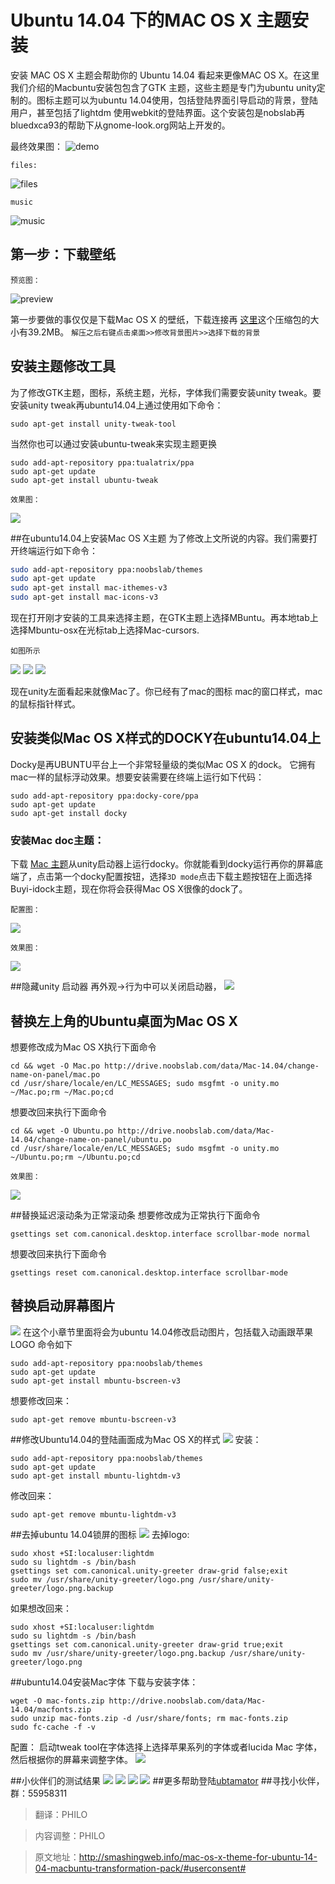 
Ubuntu 14.04 下的MAC OS X	 主题安装	
====================

安装 MAC OS X 主题会帮助你的 Ubuntu 14.04 看起来更像MAC OS X。在这里我们介绍的Macbuntu安装包包含了GTK 主题，这些主题是专门为ubuntu unity定制的。图标主题可以为ubuntu 14.04使用，包括登陆界面引导启动的背景，登陆用户，甚至包括了lightdm 使用webkit的登陆界面。这个安装包是nobslab再bluedxca93的帮助下从gnome-look.org网站上开发的。

最终效果图：
![demo](http://smashingweb.info/wp-content/uploads/2014/04/ubuntu-1404-mac-os-x-theme.jpg)

`files:`

![files](http://smashingweb.info/wp-content/uploads/2014/04/ubuntu-1404-mac-os-x-theme-desktop.jpg)


`music`

![music](http://smashingweb.info/wp-content/uploads/2014/04/ubuntu-1404-mac-os-x-theme-music.jpg)

## 第一步：下载壁纸

`预览图：`

![preview](http://smashingweb.info/wp-content/uploads/2014/04/mac-os-x-wallpapers-for-ubuntu-1404.jpg)

第一步要做的事仅仅是下载Mac OS X 的壁纸，下载连接再 [这里](http://drive.noobslab.com/data/Mac-13.10/MBuntu-Wallpapers.zip)这个压缩包的大小有39.2MB。
`解压之后右键点击桌面>>修改背景图片>>选择下载的背景`
## 安装主题修改工具
为了修改GTK主题，图标，系统主题，光标，字体我们需要安装unity tweak。要安装unity tweak再ubuntu14.04上通过使用如下命令：

```shell
sudo apt-get install unity-tweak-tool
```
当然你也可以通过安装ubuntu-tweak来实现主题更换
```shell
sudo add-apt-repository ppa:tualatrix/ppa
sudo apt-get update
sudo apt-get install ubuntu-tweak
```

`效果图：`

![](http://smashingweb.info/wp-content/uploads/2014/04/Unity_tweak_tool_1.jpeg)

##在ubuntu14.04上安装Mac OS X主题
为了修改上文所说的内容。我们需要打开终端运行如下命令：
```bash
sudo add-apt-repository ppa:noobslab/themes
sudo apt-get update
sudo apt-get install mac-ithemes-v3
sudo apt-get install mac-icons-v3
```
现在打开刚才安装的工具来选择主题，在GTK主题上选择MBuntu。再本地tab上选择Mbuntu-osx在光标tab上选择Mac-cursors.

`如图所示`

![](http://smashingweb.info/wp-content/uploads/2014/04/select-mac-theme-ubuntu-1404.jpg)
![](http://smashingweb.info/wp-content/uploads/2014/04/select-mac-icons-ubuntu-1404.jpg)
![](http://smashingweb.info/wp-content/uploads/2014/04/select-mac-cursors-ubuntu-1404.jpg)

现在unity左面看起来就像Mac了。你已经有了mac的图标 mac的窗口样式，mac的鼠标指针样式。

## 安装类似Mac OS X样式的DOCKY在ubuntu14.04上

Docky是再UBUNTU平台上一个非常轻量级的类似Mac OS X 的dock。 它拥有mac一样的鼠标浮动效果。想要安装需要在终端上运行如下代码：
```shell
sudo add-apt-repository ppa:docky-core/ppa
sudo apt-get update
sudo apt-get install docky
```
### 安装Mac doc主题：
下载 [Mac 主题](http://drive.noobslab.com/data/Mac-14.04/Mac-OS-Lion%28Docky%29.tar)从unity启动器上运行docky。你就能看到docky运行再你的屏幕底端了，点击第一个docky配置按钮，选择`3D mode`点击下载主题按钮在上面选择Buyi-idock主题，现在你将会获得Mac OS X很像的dock了。

`配置图：`

![](http://smashingweb.info/wp-content/uploads/2014/04/ubuntu-1404-mac-osx-dock.jpg)

`效果图：`

![](http://smashingweb.info/wp-content/uploads/2014/04/docky-theme-ubuntu-1404.jpg)

##隐藏unity 启动器
再外观->行为中可以关闭启动器，
![](http://smashingweb.info/wp-content/uploads/2014/04/mac-hide-launcher.jpg)

## 替换左上角的Ubuntu桌面为Mac OS X
想要修改成为Mac OS X执行下面命令
```shell
cd && wget -O Mac.po http://drive.noobslab.com/data/Mac-14.04/change-name-on-panel/mac.po
cd /usr/share/locale/en/LC_MESSAGES; sudo msgfmt -o unity.mo ~/Mac.po;rm ~/Mac.po;cd
```

想要改回来执行下面命令

```shell
cd && wget -O Ubuntu.po http://drive.noobslab.com/data/Mac-14.04/change-name-on-panel/ubuntu.po
cd /usr/share/locale/en/LC_MESSAGES; sudo msgfmt -o unity.mo ~/Ubuntu.po;rm ~/Ubuntu.po;cd
```

`效果图：`

![](http://smashingweb.info/wp-content/uploads/2014/04/ubuntu-1404-mac-logo.jpg)

##替换延迟滚动条为正常滚动条
想要修改成为正常执行下面命令
```shell
gsettings set com.canonical.desktop.interface scrollbar-mode normal
```

想要改回来执行下面命令

```shell
gsettings reset com.canonical.desktop.interface scrollbar-mode
```

## 替换启动屏幕图片
![](http://smashingweb.info/wp-content/uploads/2014/04/mac-boot-splash-1-4-11.png)
在这个小章节里面将会为ubuntu 14.04修改启动图片，包括载入动画跟苹果LOGO
命令如下
```shell
sudo add-apt-repository ppa:noobslab/themes
sudo apt-get update
sudo apt-get install mbuntu-bscreen-v3
```
想要修改回来：
```shell
sudo apt-get remove mbuntu-bscreen-v3
```

##修改Ubuntu14.04的登陆画面成为Mac OS X的样式
![](http://smashingweb.info/wp-content/uploads/2014/04/ubuntu-1404-mac-osx-login.jpg)
安装：
```shell
sudo add-apt-repository ppa:noobslab/themes
sudo apt-get update
sudo apt-get install mbuntu-lightdm-v3
```
修改回来：
```shell
sudo apt-get remove mbuntu-lightdm-v3
```

##去掉ubuntu 14.04锁屏的图标
![](http://smashingweb.info/wp-content/uploads/2014/04/ubuntu-1404-mac-lock-screen.jpg)
去掉logo:
```shell
sudo xhost +SI:localuser:lightdm
sudo su lightdm -s /bin/bash
gsettings set com.canonical.unity-greeter draw-grid false;exit
sudo mv /usr/share/unity-greeter/logo.png /usr/share/unity-greeter/logo.png.backup
```
如果想改回来：
```shell
sudo xhost +SI:localuser:lightdm
sudo su lightdm -s /bin/bash
gsettings set com.canonical.unity-greeter draw-grid true;exit
sudo mv /usr/share/unity-greeter/logo.png.backup /usr/share/unity-greeter/logo.png
```

##ubuntu14.04安装Mac字体
下载与安装字体：
```shell
wget -O mac-fonts.zip http://drive.noobslab.com/data/Mac-14.04/macfonts.zip
sudo unzip mac-fonts.zip -d /usr/share/fonts; rm mac-fonts.zip
sudo fc-cache -f -v
```
配置：
启动tweak tool在字体选择上选择苹果系列的字体或者lucida Mac 字体，然后根据你的屏幕来调整字体。
![](http://smashingweb.info/wp-content/uploads/2014/04/ubuntu-1404-mac-osx-fonts.jpg)

##小伙伴们的测试结果
![](../picture/MacTheme/1.jpg)
![](../picture/MacTheme/2.jpg)
![](../picture/MacTheme/3.jpg)
![](../picture/MacTheme/4.jpg)
##更多帮助登陆[ubtamator](http://ubtamator.github.io/)
##寻找小伙伴，群：55958311

> 翻译：PHILO 

> 内容调整：PHILO

> 原文地址：http://smashingweb.info/mac-os-x-theme-for-ubuntu-14-04-macbuntu-transformation-pack/#userconsent#
